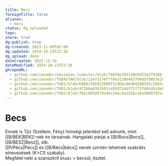```yaml
---
title: Becs
foreignTitle: false
aliases:
  - becs
status: dg_uploaded
tags: 
share: true
dg-publish: true
dg-created: 2023-11-09T02:00
dg-updated: 2024-10-23T23:26
dg_upload: done
dateCreated: 2022-12-14
dateModified: 2024-10-23T23:26
ghrepoURL:
  - github.com/zanodor/obsidian_tudastar/blob/7b070e193f40e5d23a2f818bf803593fb05aaed9/B/Becs.md
  - github.com/zanodor/TUDASTAR/blob/12e71176f7f0e3138e483799d57d853e1bed8a4e/B/Becs.md
  - github.com/zanodor/TUD1/blob/b900c58b922989f3c96bc06d69188591c2041c82/B/Becs.md
  - github.com/zanodor/TUD1/blob/4f2b6ad3bf691ce93d72ebf71f72fd0cd5c8eb69/B/Becs.md
  - github.com/zanodor/TUD2/blob/7b2c0d5d879244c24ac9a102bcaba5009f9fe3a5/B/Becs.md
---
```


# Becs

Ennek is Tűz (Szellem, Fény) hímségi jelentést kell adnunk, mint [[B/BÉK\|BÉK]]-nek és társainak. Hangalaki párjai a [[B/Bocs\|Bocs]], [[B/BESZ\|Besz]], stb.  
[[P/Pécs\|Pécs]] és [[B/Bécs\|bécs]] nevek szintén lehetnek szakrális elnevezések (K>CS szabály).  
Megfelel neki a szanszkrit `bhads` = becsül, tisztel.  
